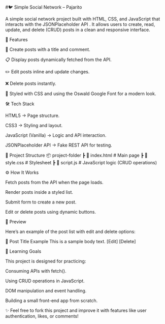 #🐦 Simple Social Network – Pajarito

A simple social network project built with HTML, CSS, and JavaScript that interacts with the JSONPlaceholder API
.
It allows users to create, read, update, and delete (CRUD) posts in a clean and responsive interface.

🚀 Features

📌 Create posts with a title and comment.

📋 Display posts dynamically fetched from the API.

✏️ Edit posts inline and update changes.

❌ Delete posts instantly.

🎨 Styled with CSS and using the Oswald Google Font for a modern look.

🛠️ Tech Stack

HTML5 → Page structure.

CSS3 → Styling and layout.

JavaScript (Vanilla) → Logic and API interaction.

JSONPlaceholder API → Fake REST API for testing.

📂 Project Structure
📦 project-folder
 ┣ 📜 index.html   # Main page
 ┣ 📜 style.css    # Stylesheet
 ┣ 📜 script.js    # JavaScript logic (CRUD operations)

⚙️ How It Works

Fetch posts from the API when the page loads.

Render posts inside a styled list.

Submit form to create a new post.

Edit or delete posts using dynamic buttons.

📸 Preview

Here’s an example of the post list with edit and delete options:

📌 Post Title Example
This is a sample body text.
[Edit] [Delete]

🎯 Learning Goals

This project is designed for practicing:

Consuming APIs with fetch().

Using CRUD operations in JavaScript.

DOM manipulation and event handling.

Building a small front-end app from scratch.

✨ Feel free to fork this project and improve it with features like user authentication, likes, or comments!
